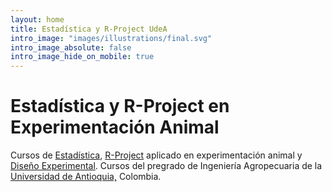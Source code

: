 ```yaml
---
layout: home
title: Estadística y R-Project UdeA
intro_image: "images/illustrations/final.svg"
intro_image_absolute: false
intro_image_hide_on_mobile: true
---
```


# Estadística y R-Project en Experimentación Animal

<p style="text-align:justify">

Cursos de <a href = "https://moderndive.com/">Estadística</a>, <a href = "https://cran.r-project.org/">R-Project</a> aplicado en experimentación animal y <a href = "http://www.ru.ac.bd/stat/wp-content/uploads/sites/25/2019/03/502_07_00_Lawson_Design-and-Analysis-of-Experiments-with-R-2017.pdf">Diseño Experimental</a>. Cursos del pregrado de Ingeniería Agropecuaria de la 
<a href="http://www.udea.edu.co/wps/portal/udea/web/inicio/!ut/p/z1/04_Sj9CPykssy0xPLMnMz0vMAfIjo8ziLSydjQwdTQx8LAws3AwcA0N8XE1CfQ0M_E31wwkpiAJKG-AAjgZA_VFgJXATDLwNTYEmuAb4hfg7B7h4GUEV4DGjIDfCINNRUREATA0gew!!/dz/d5/L2dBISEvZ0FBIS9nQSEh/">Universidad de Antioquia,</a> Colombia.


</p>



